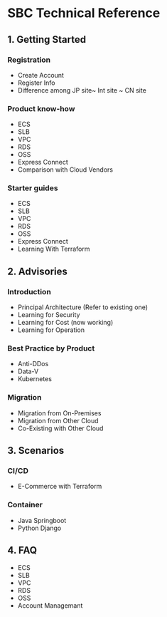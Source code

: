 # SBC Technical Reference

## 1. Getting Started
### Registration
* Create Account
* Register Info
* Difference among JP site~ Int site ~ CN site

### Product know-how
* ECS
* SLB
* VPC
* RDS
* OSS
* Express Connect 
* Comparison with Cloud Vendors

### Starter guides
* ECS
* SLB
* VPC
* RDS
* OSS
* Express Connect 
* Learning With Terraform

## 2. Advisories
###  Introduction
* Principal Architecture (Refer to existing one)
* Learning for Security
* Learning for Cost (now working)
* Learning for Operation

### Best Practice by Product
* Anti-DDos 
* Data-V
* Kubernetes 

###  Migration
* Migration from On-Premises
* Migration from Other Cloud
* Co-Existing with Other Cloud

## 3. Scenarios 
###  CI/CD
* E-Commerce with Terraform
###  Container
* Java Springboot
* Python Django


## 4. FAQ
* ECS
* SLB
* VPC
* RDS
* OSS
* Account Managemant




